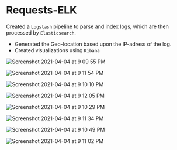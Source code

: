 # Requests-ELK

Created a `Logstash` pipeline to parse and index logs, which are then processed by `Elasticsearch`.

- Generated the Geo-location based upon the IP-adress of the log.
- Created visualizations using `Kibana`

![Screenshot 2021-04-04 at 9 09 55 PM](https://user-images.githubusercontent.com/43617894/113514053-1e38da80-958a-11eb-8e03-0438e70a9306.png)

![Screenshot 2021-04-04 at 9 11 54 PM](https://user-images.githubusercontent.com/43617894/113514104-635d0c80-958a-11eb-95f2-ff713106b50b.png)



![Screenshot 2021-04-04 at 9 10 10 PM](https://user-images.githubusercontent.com/43617894/113514059-26911580-958a-11eb-8a33-4fdefeda1377.png)

![Screenshot 2021-04-04 at 9 12 05 PM](https://user-images.githubusercontent.com/43617894/113514111-6b1cb100-958a-11eb-9f68-a019e59bfd48.png)




![Screenshot 2021-04-04 at 9 10 29 PM](https://user-images.githubusercontent.com/43617894/113514066-314baa80-958a-11eb-85f3-38fff6fad454.png)

![Screenshot 2021-04-04 at 9 11 34 PM](https://user-images.githubusercontent.com/43617894/113514096-58a27780-958a-11eb-9ee3-622b338b4bf0.png)




![Screenshot 2021-04-04 at 9 10 49 PM](https://user-images.githubusercontent.com/43617894/113514076-3d376c80-958a-11eb-9129-563ddc3aff06.png)

![Screenshot 2021-04-04 at 9 11 02 PM](https://user-images.githubusercontent.com/43617894/113514085-46283e00-958a-11eb-9a25-45767002ec43.png)

